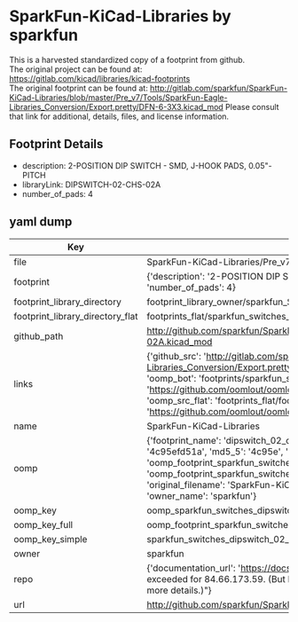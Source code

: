# SparkFun-KiCad-Libraries by sparkfun  
This is a harvested standardized copy of a footprint from github.  
The original project can be found at:  
https://gitlab.com/kicad/libraries/kicad-footprints  
The original footprint can be found at:
http://gitlab.com/sparkfun/SparkFun-KiCad-Libraries/blob/master/Pre_v7/Tools/SparkFun-Eagle-Libraries_Conversion/Export.pretty/DFN-6-3X3.kicad_mod
Please consult that link for additional, details, files, and license information.  
## Footprint Details
* description: 2-POSITION DIP SWITCH - SMD, J-HOOK PADS, 0.05"-PITCH  
* libraryLink: DIPSWITCH-02-CHS-02A  
* number_of_pads: 4  
## yaml dump  
| Key | Value |  
| --- | --- |  
| file | SparkFun-KiCad-Libraries/Pre_v7/Footprints/Switches.pretty/DIPSWITCH-02-CHS-02A.kicad_mod |  
| footprint | {'description': '2-POSITION DIP SWITCH - SMD, J-HOOK PADS, 0.05"-PITCH', 'libraryLink': 'DIPSWITCH-02-CHS-02A', 'number_of_pads': 4} |  
| footprint_library_directory | footprint_library_owner/sparkfun_SparkFun-KiCad-Libraries |  
| footprint_library_directory_flat | footprints_flat/sparkfun_switches_dipswitch_02_chs_02a/working |  
| github_path | http://github.com/sparkfun/SparkFun-KiCad-Libraries/blob/master/Pre_v7/Footprints/Switches.pretty/DIPSWITCH-02-CHS-02A.kicad_mod |  
| links | {'github_src': 'http://gitlab.com/sparkfun/SparkFun-KiCad-Libraries/blob/master/Pre_v7/Tools/SparkFun-Eagle-Libraries_Conversion/Export.pretty/DFN-6-3X3.kicad_mod', 'github_src_repo': 'https://gitlab.com/kicad/libraries/kicad-footprints', 'oomp_bot': 'footprints/sparkfun_switches_dipswitch_02_chs_02a/working', 'oomp_bot_github': 'https://github.com/oomlout/oomlout_oomp_footprint_bot/tree/main/footprints/sparkfun_switches_dipswitch_02_chs_02a/working', 'oomp_src_flat': 'footprints_flat/footprints_flat/sparkfun_switches_dipswitch_02_chs_02a/working', 'oomp_src_flat_github': 'https://github.com/oomlout/oomlout_oomp_footprint_src/tree/main/footprints_flat/sparkfun_switches_dipswitch_02_chs_02a/working'} |  
| name | SparkFun-KiCad-Libraries |  
| oomp | {'footprint_name': 'dipswitch_02_chs_02a', 'library_name': 'switches', 'md5': '4c95efd51abcc7d16f1bd3dfece7f2fa', 'md5_10': '4c95efd51a', 'md5_5': '4c95e', 'md5_6': '4c95ef', 'oomp_key': 'oomp_sparkfun_switches_dipswitch_02_chs_02a', 'oomp_key_extra': 'oomp_footprint_sparkfun_switches_dipswitch_02_chs_02a', 'oomp_key_full': 'oomp_footprint_sparkfun_switches_dipswitch_02_chs_02a_4c95ef', 'oomp_key_simple': 'sparkfun_switches_dipswitch_02_chs_02a', 'original_filename': 'SparkFun-KiCad-Libraries/Pre_v7/Footprints/Switches.pretty/DIPSWITCH-02-CHS-02A.kicad_mod', 'owner_name': 'sparkfun'} |  
| oomp_key | oomp_sparkfun_switches_dipswitch_02_chs_02a |  
| oomp_key_full | oomp_footprint_sparkfun_switches_dipswitch_02_chs_02a |  
| oomp_key_simple | sparkfun_switches_dipswitch_02_chs_02a |  
| owner | sparkfun |  
| repo | {'documentation_url': 'https://docs.github.com/rest/overview/resources-in-the-rest-api#rate-limiting', 'message': "API rate limit exceeded for 84.66.173.59. (But here's the good news: Authenticated requests get a higher rate limit. Check out the documentation for more details.)"} |  
| url | http://github.com/sparkfun/SparkFun-KiCad-Libraries |  

